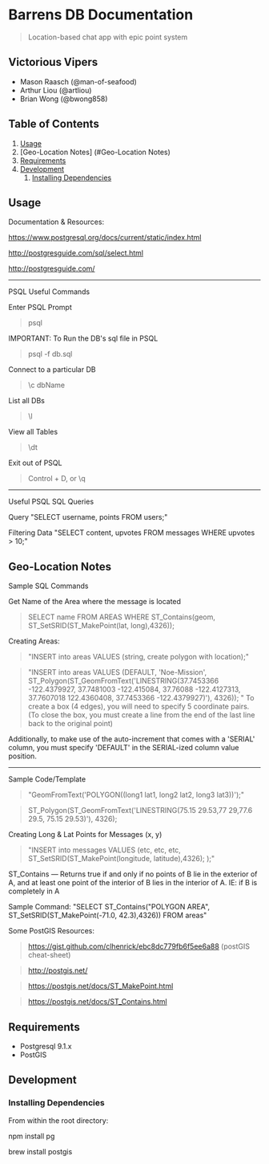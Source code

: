 # Barrens DB Documentation

> Location-based chat app with epic point system

## Victorious Vipers

  - Mason Raasch (@man-of-seafood)
  - Arthur Liou (@artliou)
  - Brian Wong (@bwong858)

## Table of Contents

1. [Usage](#Usage)
1. [Geo-Location Notes] (#Geo-Location Notes)
1. [Requirements](#requirements)
1. [Development](#development)
    1. [Installing Dependencies](#installing-dependencies)

## Usage

Documentation & Resources:

https://www.postgresql.org/docs/current/static/index.html

http://postgresguide.com/sql/select.html

http://postgresguide.com/

_______
PSQL Useful Commands

Enter PSQL Prompt

>psql

IMPORTANT: To Run the DB's sql file in PSQL

>psql -f db.sql

Connect to a particular DB

>\c dbName

List all DBs

> \l

View all Tables

> \dt

Exit out of PSQL

> Control + D, or
\q

_________
Useful PSQL SQL Queries

Query
"SELECT username, points FROM users;"

Filtering Data
"SELECT content, upvotes FROM messages WHERE upvotes > 10;"

## Geo-Location Notes
Sample SQL Commands

Get Name of the Area where the message is located

> SELECT name FROM AREAS WHERE ST_Contains(geom, ST_SetSRID(ST_MakePoint(lat, long),4326));

Creating Areas:

> "INSERT into areas VALUES (string, create polygon with location);"

> "INSERT into areas VALUES (DEFAULT, 'Noe-Mission', ST_Polygon(ST_GeomFromText('LINESTRING(37.7453366 -122.4379927, 37.7481003 -122.415084, 37.76088 -122.4127313, 37.7607018 122.4360408, 37.7453366 -122.4379927)'), 4326)); " To create a box (4 edges), you will need to specify 5 coordinate pairs. (To close the box, you must create a line from the end of the last line back to the original point) 

Additionally, to make use of the auto-increment that comes with a 'SERIAL' column, you must specify 'DEFAULT' in the SERIAL-ized column value position.

___

Sample Code/Template

> "GeomFromText('POLYGON((long1 lat1, long2 lat2, long3 lat3))');"

> ST_Polygon(ST_GeomFromText('LINESTRING(75.15 29.53,77 29,77.6 29.5, 75.15 29.53)'), 4326);

Creating Long & Lat Points for Messages (x, y)

> "INSERT into messages VALUES (etc, etc, etc, ST_SetSRID(ST_MakePoint(longitude, latitude),4326); );"

ST_Contains — Returns true if and only if no points of B lie in the exterior of A, and at least one point of the interior of B lies in the interior of A.
IE: if B is completely in A

Sample Command: "SELECT ST_Contains("POLYGON AREA", ST_SetSRID(ST_MakePoint(-71.0, 42.3),4326)) FROM areas"

Some PostGIS Resources:

>https://gist.github.com/clhenrick/ebc8dc779fb6f5ee6a88 (postGIS cheat-sheet)

> http://postgis.net/

> https://postgis.net/docs/ST_MakePoint.html

> https://postgis.net/docs/ST_Contains.html

## Requirements

- Postgresql 9.1.x
- PostGIS

## Development

### Installing Dependencies

From within the root directory:

npm install pg

brew install postgis